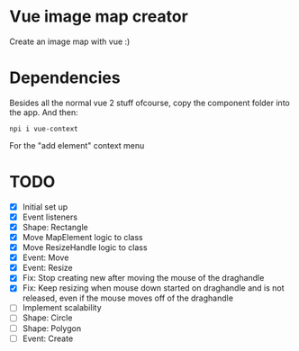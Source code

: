# Vue image map creator

Create an image map with vue :)

# Dependencies

Besides all the normal vue 2 stuff ofcourse, copy the component folder into the app.
And then:

```
npi i vue-context
```

For the "add element" context menu

# TODO

- [x] Initial set up
- [x] Event listeners
- [x] Shape: Rectangle
- [x] Move MapElement logic to class
- [x] Move ResizeHandle logic to class
- [x] Event: Move
- [x] Event: Resize
- [x] Fix: Stop creating new after moving the mouse of the draghandle
- [x] Fix: Keep resizing when mouse down started on draghandle and is not released, even if the mouse moves off of the draghandle
- [ ] Implement scalability
- [ ] Shape: Circle
- [ ] Shape: Polygon
- [ ] Event: Create
